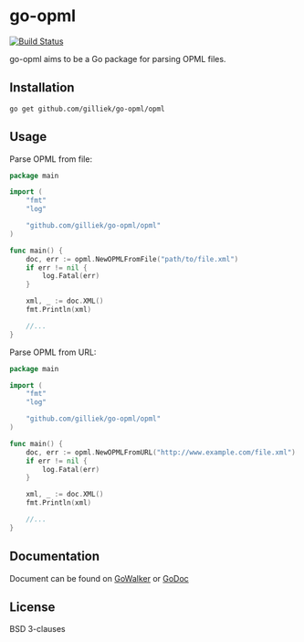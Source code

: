 # go-opml

 [![Build Status](https://travis-ci.org/gilliek/go-opml.png?branch=master)](https://travis-ci.org/gilliek/go-opml)

go-opml aims to be a Go package for parsing OPML files.

## Installation

```go get github.com/gilliek/go-opml/opml```

## Usage

Parse OPML from file:

```go
package main

import (
	"fmt"
	"log"

	"github.com/gilliek/go-opml/opml"
)

func main() {
	doc, err := opml.NewOPMLFromFile("path/to/file.xml")
	if err != nil {
		log.Fatal(err)
	}

    xml, _ := doc.XML()
	fmt.Println(xml)

    //...
}
```


Parse OPML from URL:

```go
package main

import (
	"fmt"
	"log"

	"github.com/gilliek/go-opml/opml"
)

func main() {
	doc, err := opml.NewOPMLFromURL("http://www.example.com/file.xml")
	if err != nil {
		log.Fatal(err)
	}

    xml, _ := doc.XML()
	fmt.Println(xml)

    //...
}
```

## Documentation

Document can be found on [GoWalker](https://gowalker.org/github.com/gilliek/go-opml/opml) 
or [GoDoc](http://godoc.org/github.com/gilliek/go-opml/opml)

## License

BSD 3-clauses
